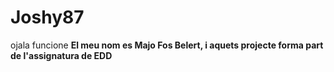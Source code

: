 # Joshy87
ojala funcione
__El meu nom es Majo Fos Belert, i aquets projecte forma part de l'assignatura de EDD__
